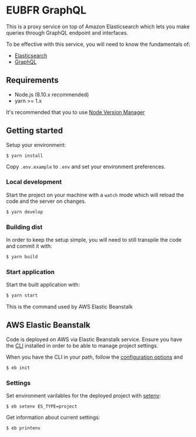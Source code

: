 # EUBFR GraphQL

This is a proxy service on top of Amazon Elasticsearch which lets you make queries through GraphQL endpoint and interfaces.

To be effective with this service, you will need to know the fundamentals of:

- [Elasticsearch](https://www.elastic.co/guide/index.html)
- [GraphQL](https://graphql.org/)

## Requirements

- Node.js (8.10.x recommended)
- yarn >= 1.x

It's recommended that you to use [Node Version Manager](https://github.com/creationix/nvm)

## Getting started

Setup your environment:

```sh
$ yarn install
```

Copy `.env.example` to `.env` and set your environment preferences.

### Local development

Start the project on your machine with a `watch` mode which will reload the code and the server on changes.

```sh
$ yarn develop
```

### Building dist

In order to keep the setup simple, you will need to still transpile the code and commit it with:

```sh
$ yarn build
```

### Start application

Start the built application with:

```sh
$ yarn start
```

This is the command used by AWS Elastic Beanstalk

## AWS Elastic Beanstalk

Code is deployed on AWS via Elastic Beanstalk service. Ensure you have the [CLI](https://docs.aws.amazon.com/elasticbeanstalk/latest/dg/eb-cli3-install.html) installed in order to be able to manage project settings.

When you have the CLI in your path, follow the [configuration options](https://docs.aws.amazon.com/elasticbeanstalk/latest/dg/eb-cli3-configuration.html?shortFooter=true) and

```sh
$ eb init
```

### Settings

Set environment varilables for the deployed project with [setenv](https://docs.aws.amazon.com/elasticbeanstalk/latest/dg/eb3-setenv.html):

```
$ eb setenv ES_TYPE=project
```

Get information about current settings:

```
$ eb printenv
```
